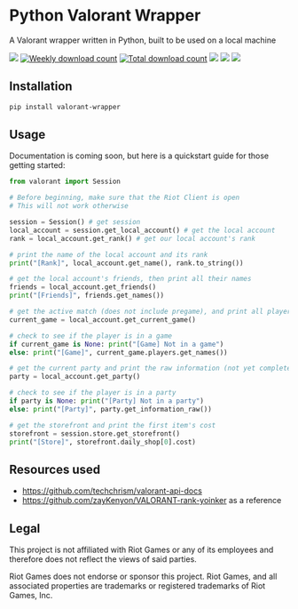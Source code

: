 # Python Valorant Wrapper
A Valorant wrapper written in Python, built to be used on a local machine

<a href="https://pypi.org/project/valorant-wrapper/"><img src="https://img.shields.io/pypi/v/valorant-wrapper?color=4c1"></a>
<a href="https://pypi.org/project/valorant-wrapper/"><img title="Weekly download count" alt="Weekly download count" src="https://img.shields.io/pypi/dw/valorant-wrapper?color=4c1"></a>
<a href="https://pypi.org/project/valorant-wrapper/"><img title="Total download count" alt="Total download count" src="https://static.pepy.tech/badge/valorant-wrapper"></a>
<a href="https://trello.com/b/kEz9g2VK/valorant-wrapper"><img src="https://img.shields.io/badge/dynamic/json?url=https%3A%2F%2Ftrello.com%2Fb%2FkEz9g2VK%2Fvalorant-wrapper.json&query=%24.cards.length&suffix=%20cards&logo=Trello&logoColor=white&label=Trello"></a>
<a href="https://playvalorant.com/en-us/news/game-updates/"><img src="https://img.shields.io/badge/dynamic/json?url=https%3A%2F%2Fvalorant-api.com%2Fv1%2Fversion&query=%24.data.riotClientVersion&logo=Valorant&logoColor=white&label=Valorant%20Version"></a>
<a href="https://github.com/Whitelisted1/Valorant-Python-Wrapper/stargazers"><img src="https://img.shields.io/github/stars/whitelisted1/Valorant-Python-Wrapper"></a>

## Installation
```bash
pip install valorant-wrapper
```

## Usage
Documentation is coming soon, but here is a quickstart guide for those getting started:
```python
from valorant import Session

# Before beginning, make sure that the Riot Client is open
# This will not work otherwise

session = Session() # get session
local_account = session.get_local_account() # get the local account
rank = local_account.get_rank() # get our local account's rank

# print the name of the local account and its rank
print("[Rank]", local_account.get_name(), rank.to_string())

# get the local account's friends, then print all their names
friends = local_account.get_friends()
print("[Friends]", friends.get_names())

# get the active match (does not include pregame), and print all player names
current_game = local_account.get_current_game()

# check to see if the player is in a game
if current_game is None: print("[Game] Not in a game")
else: print("[Game]", current_game.players.get_names())

# get the current party and print the raw information (not yet complete)
party = local_account.get_party()

# check to see if the player is in a party
if party is None: print("[Party] Not in a party")
else: print("[Party]", party.get_information_raw())

# get the storefront and print the first item's cost
storefront = session.store.get_storefront()
print("[Store]", storefront.daily_shop[0].cost)
```

## Resources used
* https://github.com/techchrism/valorant-api-docs
* https://github.com/zayKenyon/VALORANT-rank-yoinker as a reference

## Legal
This project is not affiliated with Riot Games or any of its employees and therefore does not reflect the views of said parties.

Riot Games does not endorse or sponsor this project. Riot Games, and all associated properties are trademarks or registered trademarks of Riot Games, Inc.